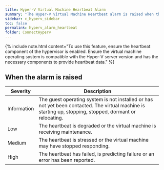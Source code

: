 ```yaml
---
title: Hyper-V Virtual Machine Heartbeat Alarm
summary: "The Hyper-V Virtual Machine Heartbeat alarm is raised when the virtual machine has stopped responding to the hypervisor or is not responding at regular intervals."
sidebar: c_hyperv_sidebar
toc: false
permalink: hyperv_alarm_heartbeat
folder: ConnectHyperv
---
```




{% include note.html content="To use this feature, ensure the heartbeat component of the hypervisor is enabled. Ensure the virtual machine operating system is compatible with the Hyper-V server version and has the necessary components to provide heartbeat data." %}

## When the alarm is raised

Severity | Description
---------|------------
Information | The guest operating system is not installed or has not yet been contacted. The virtual machine is starting up, stopping, stopped, dormant or relocating.
Low | The heartbeat is degraded or the virtual machine is receiving maintenance.
Medium | The heartbeat is stressed or the virtual machine may have stopped responding.
High | The heartbeat has failed, is predicting failure or an error has been reported.
